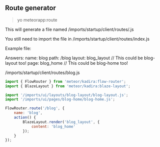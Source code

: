## Route generator

> yo meteorapp:route

This will generate a file named /imports/startup/client/routes/<route-name>.js

You still need to import the file in /imports/startup/client/routes/index.js

Example file:

Answers:
name: blog
path: /blog
layout: blog_layout // This could be blog-layout too!
page: blog_home // This could be blog-home too!

/imports/startup/client/routes/blog.js

```js
import { FlowRouter } from 'meteor/kadira:flow-router';
import { BlazeLayout } from 'meteor/kadira:blaze-layout';

import '/imports/ui/layouts/blog-layout/blog-layout.js';
import '/imports/ui/pages/blog-home/blog-home.js';

FlowRouter.route('/blog', {
    name: 'blog',
    action() {
        BlazeLayout.render('blog_layout', {
            content: 'blog_home'
        });
    }
});
```
